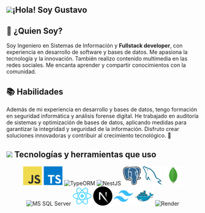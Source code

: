 ## <img src="https://media.giphy.com/media/hvRJCLFzcasrR4ia7z/giphy.gif" width="35">¡Hola! Soy Gustavo

## 🌟 **¿Quien Soy?**  
Soy Ingeniero en Sistemas de Información y **Fullstack developer**, con experiencia en desarrollo de software y bases de datos. Me apasiona la tecnología y la innovación. También realizo contenido multimedia en las redes sociales. Me encanta aprender y compartir conocimientos con la comunidad.
## 📚 **Habilidades**
Además de mi experiencia en desarrollo y bases de datos, tengo formación en seguridad informática y análisis forense digital. He trabajado en auditoría de sistemas y optimización de bases de datos, aplicando medidas para garantizar la integridad y seguridad de la información. Disfruto crear soluciones innovadoras y contribuir al crecimiento tecnológico. 🚀

## <img src="https://media2.giphy.com/media/v1.Y2lkPTc5MGI3NjExc2FpNmhtaGthZHZlNncxYjRzdGFlNnV1M2kwbG5nc3hqOW1xbDR4cSZlcD12MV9pbnRlcm5hbF9naWZfYnlfaWQmY3Q9cw/E6EnvXLzCwnhV58V9l/giphy.gif" width="35"> **Tecnologías y herramientas que uso**

<p align="center">
  <img src="https://raw.githubusercontent.com/devicons/devicon/master/icons/javascript/javascript-original.svg" width="50" title="JavaScript">
  <img src="https://raw.githubusercontent.com/devicons/devicon/master/icons/typescript/typescript-original.svg" width="50" title="TypeScript">
  <img src="https://avatars.githubusercontent.com/u/20165699?s=280&v=4" width="50" title="TypeORM">
  <img src="https://nestjs.com/img/logo-small.svg" width="50" title="NestJS">
  <img src="https://raw.githubusercontent.com/devicons/devicon/master/icons/postgresql/postgresql-original.svg" width="50" title="PostgreSQL">
  <img src="https://raw.githubusercontent.com/devicons/devicon/master/icons/mysql/mysql-original.svg" width="50" title="MySQL">
  <img src="https://raw.githubusercontent.com/devicons/devicon/master/icons/mongodb/mongodb-original.svg" width="50" title="MongoDB">
  <img src="https://www.svgrepo.com/show/303229/microsoft-sql-server-logo.svg" width="50" title="MS SQL Server">
  <img src="https://raw.githubusercontent.com/devicons/devicon/master/icons/react/react-original.svg" width="50" title="React">
  <img src="https://raw.githubusercontent.com/devicons/devicon/master/icons/nextjs/nextjs-original.svg" width="50" title="Next.js">
  <img src="https://raw.githubusercontent.com/devicons/devicon/master/icons/tailwindcss/tailwindcss-original.svg" width="50" title="Tailwind CSS">
  <img src="https://raw.githubusercontent.com/devicons/devicon/master/icons/docker/docker-original.svg" width="50" title="Docker">
  <img src="https://assets-global.website-files.com/5fdbd16c14d72d01a4cf4d6a/6012c1bb0b7257c920c1a5a8_render_seo.png" width="50" title="Render">
</p>
